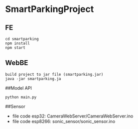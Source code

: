 # SmartParkingProject
## FE
```
cd smartparking
npm install
npm start
```
## WebBE 
```
build project to jar file (smartparking.jar)
java -jar smartparking.ja
```
##Model API
```
python main.py
```
##Sensor
- file code esp32: CameraWebServer/CameraWebServer.ino
- file code esp8266: sonic_sensor/sonic_sensor.ino
